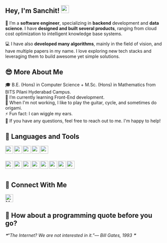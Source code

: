## **Hey, I'm Sanchit!** <img src="https://c.tenor.com/Wx9IEmZZXSoAAAAi/hi.gif" height="25px" width="25px">
  
<!-- Create a contribution graph greeting such as in https://github.com/Rishit-dagli -->

🚀 I’m a **software engineer**, specializing in **backend** development and **data science**. I have **designed and built several products**, ranging from cloud cost optimization to intelligent knowledge base systems.  

💻 I have also **developed many algorithms**, mainly in the field of vision, and have multiple papers in my name. I love exploring new tech stacks and leveraging them to build awesome yet simple solutions.

## 😎 **More About Me**

🎓 B.E. (Hons) in Computer Science + M.Sc. (Hons) in Mathematics from BITS Pilani Hyderabad Campus.  
🌱 I’m currently learning Front-End development.  
🎸 When I'm not working, I like to play the guitar, cycle, and sometimes do origami.  
⚡ Fun fact: I can wiggle my ears.  
💬 If you have any questions, feel free to reach out to me. I'm happy to help!

## 🔨 **Languages and Tools**

<div>
<img align="left" height="25px" src="https://cdn-icons-png.flaticon.com/512/5968/5968350.png">
<img align="left" height="25px" src="https://cdn-icons-png.flaticon.com/512/5968/5968292.png">
<img align="left" height="25px" src="https://cdn-icons-png.flaticon.com/512/5968/5968381.png">
<img align="left" height="25px" src="https://cdn-icons-png.flaticon.com/512/5968/5968282.png">
<img align="left" height="25px" src="https://cdn-icons-png.flaticon.com/512/6132/6132222.png">
</div>

<br /><br />

<div>
<img align="left" height="25px" src="https://upload.wikimedia.org/wikipedia/commons/thumb/1/17/GraphQL_Logo.svg/2048px-GraphQL_Logo.svg.png">
<img align="left" height="25px" src="https://cdn.iconscout.com/icon/free/png-256/react-1-282599.png">
<img align="left" height="25px" src="https://www.sarvap.in/wp-content/uploads/mysql.png">
<img align="left" height="25px" src="https://seeklogo.com/images/N/neo4j-logo-6863235D8A-seeklogo.com.png">
<img align="left" height="25px" src="https://www.lavca.org/app/uploads/2019/10/aws-logo-square.png">
<img align="left" height="25px" src="https://blogs.swarthmore.edu/its/wp-content/uploads/2019/06/docker_logo.png">
<img align="left" height="25px" src="https://pngset.com/images/kube-kubernetes-logo-symbol-trademark-star-symbol-emblem-transparent-png-1496896.png">
<img align="left" height="25px" src="https://brandslogos.com/wp-content/uploads/images/elasticsearch-logo-vector.svg">
</div>

<br /><br />

<!-- Social Links -->
## 🤝 **Connect With Me**

<div>
    <a href="https://www.linkedin.com/in/sanchitsgupta">
        <img alt="My LinkedIn" width="25px" src="https://cdn-icons-png.flaticon.com/512/174/174857.png" />
    </a>
</div>

## 📣 **How about a programming quote before you go?**

<!--STARTS_HERE_QUOTE_README-->
<i>❝“The Internet?  We are not interested in it.”— Bill Gates, 1993   ❞</i>
<!--ENDS_HERE_QUOTE_README-->

<!-- TODOs: GitHub stats [when they get good ;)] -->
